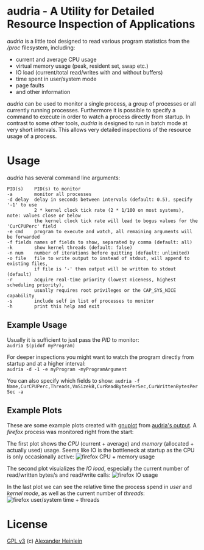 # audria - A Utility for Detailed Resource Inspection of Applications

*audria* is a little tool designed to read various program statistics from the */proc* filesystem, including:
  * current and average CPU usage
  * virtual memory usage (peak, resident set, swap etc.)
  * IO load (current/total read/writes with and without buffers)
  * time spent in user/system mode
  * page faults
  * and other information

*audria* can be used to monitor a single process, a group of processes or all currently running processes.
Furthermore it is possible to specify a command to execute in order to watch a process directly from startup.
In contrast to some other tools, *audria* is designed to run in batch mode at very short intervals.
This allows very detailed inspections of the resource usage of a process.

# Usage

*audria* has several command line arguments:

    PID(s)    PID(s) to monitor
    -a        monitor all processes
    -d delay  delay in seconds between intervals (default: 0.5), specify '-1' to use
              2 * kernel clock tick rate (2 * 1/100 on most systems), note: values close or below
              the kernel clock tick rate will lead to bogus values for the 'CurCPUPerc' field
    -e cmd    program to execute and watch, all remaining arguments will be forwarded
    -f fields names of fields to show, separated by comma (default: all)
    -k        show kernel threads (default: false)
    -n num    number of iterations before quitting (default: unlimited)
    -o file   file to write output to instead of stdout, will append to existing files,
              if file is '-' then output will be written to stdout (default)
    -r        acquire real-time priority (lowest niceness, highest scheduling priority),
              usually requires root privileges or the CAP_SYS_NICE capability
    -s        include self in list of processes to monitor
    -h        print this help and exit

## Example Usage

Usually it is sufficient to just pass the *PID* to monitor:  
`audria $(pidof myProgram)`

For deeper inspections you might want to watch the program directly from startup and at a higher interval:  
`audria -d -1 -e myProgram -myProgramArgument`

You can also specify which fields to show:
`audria -f Name,CurCPUPerc,Threads,VmSizekB,CurReadBytesPerSec,CurWrittenBytesPerSec -a`

## Example Plots
These are some example plots created with [gnuplot](http://gnuplot.sourceforge.net/) from [audria's output](https://raw.github.com/scaidermern/audria/master/plots/profile_firefox.txt).
A *firefox* process was monitored right from the start:

The first plot shows the *CPU* (current + average) and *memory* (allocated + actually used) usage.
Seems like IO is the bottleneck at startup as the CPU is only occasionally active:
![firefox CPU + memory usage](https://raw.github.com/scaidermern/audria/master/plots/profile_firefox_cpu+mem.png)

The second plot visuializes the *IO load*, especially the current number of read/written bytes/s and read/write calls: 
![firefox IO usage](https://raw.github.com/scaidermern/audria/master/plots/profile_firefox_io.png)

In the last plot we can see the relative time the process spend in *user* and *kernel mode*, as well as the current number of *threads*:
![firefox user/system time + threads](https://raw.github.com/scaidermern/audria/master/plots/profile_firefox_utime+stime.png)

# License   
[GPL v3](http://www.gnu.org/licenses/gpl.html)
(c) [Alexander Heinlein](http://choerbaert.org)
